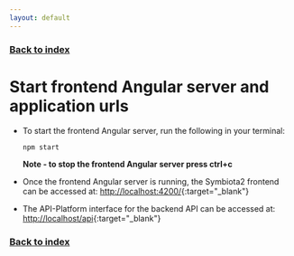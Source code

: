 ```yaml
---
layout: default
---
```


### [Back to index](./index.html)

# Start frontend Angular server and application urls

- To start the frontend Angular server, run the following in your terminal:
    
    `npm start`
    
    **Note - to stop the frontend Angular server press ctrl+c**

- Once the frontend Angular server is running, the Symbiota2 frontend can be accessed at: [http://localhost:4200/](http://localhost:4200/){:target="_blank"}
- The API-Platform interface for the backend API can be accessed at: [http://localhost/api](http://localhost/api){:target="_blank"}

### [Back to index](./index.html)

